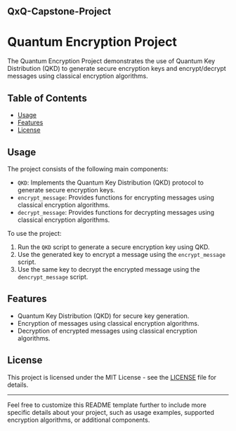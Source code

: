 ## QxQ-Capstone-Project

# Quantum Encryption Project

The Quantum Encryption Project demonstrates the use of Quantum Key Distribution (QKD) to generate secure encryption keys and encrypt/decrypt messages using classical encryption algorithms.

## Table of Contents

- [Usage](#usage)
- [Features](#features)
- [License](#license)


## Usage

The project consists of the following main components:

- `QKD`: Implements the Quantum Key Distribution (QKD) protocol to generate secure encryption keys.
- `encrypt_message`: Provides functions for encrypting messages using classical encryption algorithms.
- `decrypt_message`: Provides functions for decrypting messages using classical encryption algorithms.

To use the project:

1. Run the `QKD` script to generate a secure encryption key using QKD.
2. Use the generated key to encrypt a message using the `encrypt_message` script.
3. Use the same key to decrypt the encrypted message using the `dencrypt_message` script.


## Features

- Quantum Key Distribution (QKD) for secure key generation.
- Encryption of messages using classical encryption algorithms.
- Decryption of encrypted messages using classical encryption algorithms.


## License

This project is licensed under the MIT License - see the [LICENSE](LICENSE) file for details.

---

Feel free to customize this README template further to include more specific details about your project, such as usage examples, supported encryption algorithms, or additional components.
